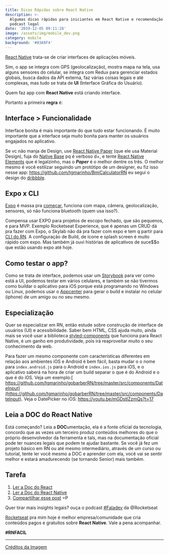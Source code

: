 ```yaml
---
title: Dicas Rápidas sobre React Native
description: >-
  Algumas dicas rápidas para iniciantes em React Native e recomendação de um
  podcast legal
date: '2019-12-05 09:11:28'
image: /assets/img/mobile_dev.png
category: mobile
background: '#03A9F4'
---
```

[React Native](https://facebook.github.io/react-native/) trata-se de criar interfaces de aplicações móveis.

Sim, o app se integra com GPS (geolocalização),  mostra mapa na tela, usa alguns sensores do celular, se integra com Redux para gerenciar estados globais, busca dados da API externa, faz várias coisas legais e até complexas, mas tudo se trata de **UI** (Interface Gráfica do Usuário).

Quem faz app com **React Native** está criando interface.

Portanto a primeira **regra** é:

## Interface > Funcionalidade

Interface bonita é mais importante do que tudo estar funcionando. É muito importante que a interface seja muito bonita para manter os usuários engajados no aplicativo.

Se vc não manja de Design, use [React Native Paper](https://github.com/callstack/react-native-paper) (que ele usa Material Design), fuja do [Native Base](https://nativebase.io/)  pq é verboso d+,  e tente [React Native Elements](https://react-native-elements.github.io/react-native-elements/) que é legalzinho, mas o **_Paper_** é o melhor dentre os três. O melhor mesmo é você estilizar seguindo um protótipo de um designer, eu fiz isso nesse app: <https://github.com/tgmarinho/BmiCalculatorRN> eu segui o design do [dribbble](https://dribbble.com/shots/4585382-Simple-BMI-Calculator).

## **Expo x CLI**

[Expo](https://expo.io/) é massa pra [começar](https://blog.rocketseat.com.br/expo-react-native/), funciona com mapa, câmera, geolocalização, sensores, só não funciona bluetooth (quem usa isso?).

Compensa usar EXPO para projetos de escopo fechado, que são pequenos, e para MVP. Exemplo Rocketseat Experience, que é apenas um CRUD dá pra fazer com Expo, o Skylab não dá pra fazer com expo e tem q partir para [CLI do RN](https://facebook.github.io/react-native/docs/getting-started). A configuração de Build, de ícone e splash screen é muito rápido com expo. Mas também já ouvi histórias de aplicativos de suce$$o que estão usando expo até hoje.

## Como testar o app?

Como se trata de interface, podemos usar um [Storybook](https://storybook.js.org/) para ver como está a UI, podemos testar em vários celulares, e também se não tivermos como buildar o aplicativo para iOS porque está programando no Windows ou Linux, podemos usar o [Appcenter](https://appcenter.ms/apps) para gerar o build e instalar no celular (iphone) de um amigo ou no seu mesmo.

## **Especialização**

Quer se especializar em RN, então estude sobre construção de interface de usuários (UI) e acessibilidade. Saber bem HTML, CSS ajuda muito, ainda mais se você usar a biblioteca [styled-components](https://www.styled-components.com/) que funciona para React Native, é um ganho em produtividade, pois irá reaproveitar muito o seu conhecimento da web.

Para fazer um mesmo componente com características diferentes em relação aos ambientes iOS e Android é bem fácil, basta mudar o o nome para `index.android.js` para o Android e `index.ios.js` para iOS, e o aplicativo saberá na hora de criar um build separar o que é do Android e o que é do iOS. Veja um exemplo:[ https://github.com/tgmarinho/gobarberRN/tree/master/src/components/DateInput](https://github.com/tgmarinho/gobarberRN/tree/master/src/components/DateInput). Veja o DatePicker no iOS: <https://youtu.be/mGDstIZzmQs?t=17> 

## Leia a DOC do React Native

Está começando? Leia a **DOC**umentação, ela é a fonte oficial da tecnologia, concordo que as vezes um terceiro produz conteúdos melhores do que o próprio desenvolvedor da ferramenta e tals, mas na documentação oficial pode ter nuances legais que podem te ajudar bastante. Se você já fez um projeto básico em RN ou até mesmo intermediário, através de um curso ou tutorial, tente ler você mesmo a DOC e aprender com ela, você vai se sentir melhor e estará amadurecendo (se tornando Senior) mais também.

## Tarefa

1. [Ler a Doc do React](https://pt-br.reactjs.org/docs/getting-started.html)
2. [Ler a Doc do React Native](https://facebook.github.io/react-native/)
3. [Compartilhar esse post](<http://twitter.com/share?text=Curti esse post do @tgmarinho sobre React Native&url=https://www.tgmarinho.com/dicas_rapidas_sobre_react_native/&hashtags=reactnative, soudev, mobile>) =P

Quer tirar mais insights legais? ouça o podcast [\#Faladev](https://www.youtube.com/watch?v=fO9RetLv8gs) da @Rocketseat

[Rocketseat](https://rocketseat.com.br/) pra mim hoje é melhor empresa/comunidade que cria conteúdos pagos e gratuitos sobre **React Native**. Vale a pena acompanhar. 

**\#RNFACIL**

- - -

[Créditos da Imagem](https://miro.medium.com/max/1000/1*MzlHsDKB_w3bljP6AS07Vg.jpeg)
